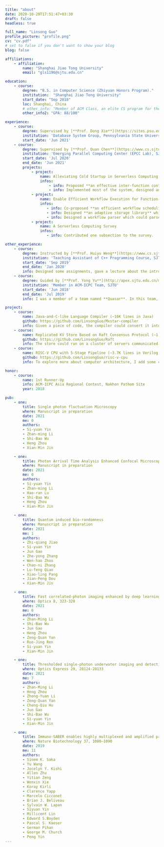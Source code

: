 ```yaml
---
title: "about"
date: 2020-10-20T17:51:47+03:30
draft: false
headless: true

full_name: "Linsong Guo"
profile_picture: "profile.png"
cv: "cv.pdf"
# set to false if you don't want to show your blog
blog: false

affiliations:
    - affiliation:
        name: "Shanghai Jiao Tong University"
        email: "gls1196@sjtu.edu.cn"

education:
    - course:
        degree: "B.S. in Computer Science (Zhiyuan Honors Program)."
        institution:  "Shanghai Jiao Tong University"
        start_date: "Sep 2018"
        loc: Shanghai, China
        # other_info: "Member of ACM Class, an elite CS program for the top 5% talented students."
        other_info2: "GPA: 88/100"

experience:
    - course:
        degree: Supervised by [**Prof. Dong Xie**](https://sites.psu.edu/dongx)
        institution: 'Database System Group, Pennsylvania State University'
        start_date: 'Jun 2021'
    - course:
        degree: Supervised by [**Prof. Quan Chen**](https://www.cs.sjtu.edu.cn/~chen-quan/index_EN.html)
        institution: 'Emerging Parallel Computing Center (EPCC Lab), SJTU'
        start_date: 'Jul 2020'
        end_date: 'Jun 2021'
        projects:
            - project:
                name: Alleviating Cold Startup in Serverless Computing By Safe Inter-Function Container Sharing
                infos:
                    - info: Proposed **an effective inter-function container sharing policy based on startup frequency**, which helped our system to alleviate 87.9% of cold startup.
                    - info: Implemented most of the system, designed and ran experiments, especially **a large-scale evaluationin cloud environment**.
            - project:
                name: Enable Efficient Workflow Execution for Function-as-a-Service
                infos:
                   - info: Co-proposed **an efficient workflow scheduling mechanism**, which mitigates the workflow scheduling and data transmission overhead by 42.7% and 50.1%.
                   - info: Designed **an adaptive storage library** which automatically chooses the most appropriate storage service between local memory and remote database for user workflows.
                   - info: Designed a workflow parser which could parse hierarchy workflows into DAGs for better scheduling workflows.
            - project:
                name: A Serverless Computing Survey
                infos:
                   - info: Contributed one subsection to the survey.

other_experience:
    - course:
        degree: Instructed by [**Prof. Huiyu Weng**](https://www.cs.sjtu.edu.cn/en/PeopleDetail.aspx?id=148)
        institution: 'Teaching Assistant of C++ Programming Course, SJTU'
        start_date: 'Sep 2019'
        end_date: 'Jan 2020'
        info: Designed some assignments, gave a lecture about the introduction to C++ programming, guided a group of students in programming and algorithms, and contributed one programming problem to the final exam.
    - course:
        degree: Guided by [**Prof. Yong Yu**](http://apex.sjtu.edu.cn/members/yyu)
        institution: 'Member in ACM-ICPC Team, SJTU'
        start_date: 'Jun 2018'
        end_date: 'Jul 2019'
        info: I was a member of a team named **Quasar**. In this team, I practiced programming and algorithms with two other team members at least twice each week. And we won **three gold medals (one 1st runner-up)** in ACM-ICPC Asia regional contests and one gold medal in China Collegiate Programming Contest. Therefore, my programming and algorithmic abilities have greatly improved in the ACM-ICPC team.

project:
    - course:
        name: Java-and-C-like Language Compiler (∼16K lines in Java)
        github: https://github.com/LinsongGuo/Mxstar-compiler
        info: Given a piece of code, the compiler could convert it into an AST, then LLVM IR, and finally RISC-Vassembly. Due to my interest in exploring the compiler back-end, I added some optimizations to it, including mem2reg, inlining, CSE(Common SubExpression Elimination), LICM(Loop Invariant Code Motion), SCCP(Sparse Conditional Constant Propagation), and so on.
    - course:
        name: Replicated KV Store Based on Raft Consensus Protocol (∼1.5K lines in C++)
        github: https://github.com/LinsongGuo/Raft
        info: The store could run on a cluster of servers communicated via gRPC and support basic operations, including get and put.
    - course:
        name: RISC-V CPU with 5-Stage Pipeline (∼3.7K lines in Verilog)
        github: https://github.com/LinsongGuo/risc-v-cpu
        info: To explore more about computer architecture, I add some components like d-cache, i-cache, and branchpredictor combining BTB and BHT. The CPU could run successfully on an FPGA board.

honor:
    - course:
        name: 1st Runner-Up
        info: ACM-ICPC Asia Regional Contest, Nakhon Pathom Site
        year: 2018

pub:
    - one:
        title: Single photon fluctuation Microscopy
        where: Manuscript in preparation
        date: 2021
        me: 0
        authors:
        - Si-yuan Yin
        - Zhan-ming Li
        - Shi-Bao Wu
        - Heng Zhou    
        - Xian-Min Jin

    - one:
        title: Photon Arrival Time Analysis Enhanced Confocal Microscopy
        where: Manuscript in preparation
        date: 2021 
        me: 0
        authors:
        - Si-yuan Yin
        - Zhan-ming Li
        - Hao-ran Lu
        - Shi-Bao Wu
        - Heng Zhou
        - Xian-Min Jin

    - one:
        title: Quantum induced bio-randomness
        where: Manuscript in preparation
        date: 2021
        me: 1
        authors:
        - Zhi-qiang Jiao
        - Si-yuan Yin
        - Jun Gao
        - Zhe-yong Zhang 
        - Wen-hao Zhou
        - Chao-ni Zhang 
        - Lu-feng Qiao
        - Xiao-ling Pang
        - Jian-Peng Dou
        - Xian-Min Jin

    - one:
        title: Fast correlated-photon imaging enhanced by deep learning
        where: Optica 8, 323-328
        date: 2021
        me: 6
        authors:
        - Zhan-Ming Li
        - Shi-Bao Wu
        - Jun Gao
        - Heng Zhou
        - Zeng-Quan Yan
        - Ruo-Jing Ren
        - Si-yuan Yin
        - Xian-Min Jin

    - one:
        title: Thresholded single-photon underwater imaging and detection
        where: Optics Express 29, 28124-28133
        date: 2021
        me: 7
        authors:
        - Zhan-Ming Li
        - Heng Zhou
        - Zhong-Yuan Li
        - Zeng-Quan Yan
        - Cheng-Qiu Hu
        - Jun Gao
        - Shi-Bao Wu
        - Si-yuan Yin
        - Xian-Min Jin  

    - one:
        title: Immuno-SABER enables highly multiplexed and amplified protein imaging in tissues
        where: Nature Biotechnology 37, 1080–1090
        date: 2019
        me: 11
        authors:
        - Sinem K. Saka
        - Yu Wang
        - Jocelyn Y. Kishi
        - Allen Zhu
        - Yitian Zeng
        - Wenxin Xie
        - Koray Kirli
        - Clarence Yapp
        - Marcelo Cicconet
        - Brian J. Beliveau
        - Sylvain W. Lapan
        - Siyuan Yin
        - Millicent Lin
        - Edward S.Boyden
        - Pascal S. Kaeser
        - German Pihan
        - George M. Church
        - Peng Yin
---
```


